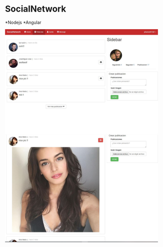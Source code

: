 # SocialNetwork

*Nodejs
*Angular

![](https://raw.githubusercontent.com/johansel132403/SocialNetwork/master/img/Captura01.JPG)
![](https://raw.githubusercontent.com/johansel132403/SocialNetwork/master/img/Capturadf.JPG)
